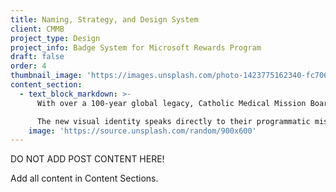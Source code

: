 ```yaml
---
title: Naming, Strategy, and Design System
client: CMMB
project_type: Design
project_info: Badge System for Microsoft Rewards Program
draft: false
order: 4
thumbnail_image: 'https://images.unsplash.com/photo-1423775162340-fc7066ace5be?ixlib=rb-0.3.5&q=80&fm=jpg&crop=entropy&cs=tinysrgb&w=500&h=500&fit=crop&s=723bab64906cf8f53b8cbd98a2403b35'
content_section:
  - text_block_markdown: >-
      With over a 100-year global legacy, Catholic Medical Mission Board partnered with PS212 and HA Roth Consulting to refresh their brand through a new name, brand positioning platform and visual identity, to make it more representative of the agile, action-oriented, global work they are currently providing to women, children and their communities. PS212 collaborated closely with the CMMB executive team and Board to revitalize their Mission, Vision and Values, which became the foundation of a dynamic new brand positioning statement we also created on the organization’s behalf. With this strong, credible foundation, which proudly celebrates CMMB’s Catholic heritage, collaborative global partnerships and their principled belief that every human life is valued as our guide, we were then asked to create a compelling visual identity.

      The new visual identity speaks directly to their programmatic mission. The signature can be read as an ampersand, speaking to partnership and community. The logo can also be read as an abstract illustration of a mother cradling a child, communicating compassion, love and those who most benefit from CMMB’s work. The Madonna and child arrangement also serves as a reference to the organization’s Catholic heritage. The system uses a bright color palette, supergraphic shapes inspired by the logo and bold photography.​
    image: 'https://source.unsplash.com/random/900x600'
---
```


DO NOT ADD POST CONTENT HERE!

Add all content in Content Sections.